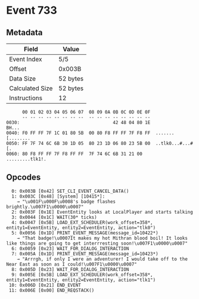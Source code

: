 # Event 733

## Metadata

| Field           | Value    |
|-----------------|----------|
| Event Index     | 5/5      |
| Offset          | 0x003B   |
| Data Size       | 52 bytes |
| Calculated Size | 52 bytes |
| Instructions    | 12       |

```
      00 01 02 03 04 05 06 07  08 09 0A 0B 0C 0D 0E 0F
      -- -- -- -- -- -- -- --  -- -- -- -- -- -- -- --
0030:                                   42 48 04 80 1E             BH...
0040: F0 FF FF 7F 1C 01 80 5B  00 80 F8 FF FF 7F F8 FF  .......[........
0050: FF 7F 74 6C 6B 30 1D 05  80 23 1D 06 80 23 5B 00  ..tlk0...#...#[.
0060: 80 F8 FF FF 7F F8 FF FF  7F 74 6C 6B 31 21 00     .........tlk1!. 
```

## Opcodes

```
  0: 0x003B [0x42] SET_CLI_EVENT_CANCEL_DATA()
  1: 0x003C [0x48] [System] [10415*]:
    → "\u001F\u000F\u0008's badge flashes brightly.\u007F1\u0000\u0007"
  2: 0x003F [0x1E] EventEntity looks at LocalPlayer and starts talking
  3: 0x0044 [0x1C] WAIT(30* ticks)
  4: 0x0047 [0x5B] LOAD_EXT_SCHEDULER(work_offset=358*, entity1=EventEntity, entity2=EventEntity, action="tlk0")
  5: 0x0056 [0x1D] PRINT_EVENT_MESSAGE(message_id=10422*)
    → "That badge!\u0007It makes my hot Mithran blood boil! It looks like things are going to get interrresting soon!\u007F1\u0000\u0007"
  6: 0x0059 [0x23] WAIT_FOR_DIALOG_INTERACTION
  7: 0x005A [0x1D] PRINT_EVENT_MESSAGE(message_id=10423*)
    → "Arrrgh, if only I were an adventurer! I would take off to the Near East as soon as I could!\u007F1\u0000\u0007"
  8: 0x005D [0x23] WAIT_FOR_DIALOG_INTERACTION
  9: 0x005E [0x5B] LOAD_EXT_SCHEDULER(work_offset=358*, entity1=EventEntity, entity2=EventEntity, action="tlk1")
 10: 0x006D [0x21] END_EVENT
 11: 0x006E [0x00] END_REQSTACK()
```
